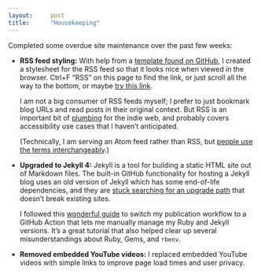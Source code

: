 ```yaml
---
layout:     post
title:      "Housekeeping"
---
```


Completed some overdue site maintenance over the past few weeks:

- **RSS feed styling:**
  With help from a
  [template found on GitHub](https://gist.github.com/andrewstiefel/57a0a400aa2deb6c9fe18c6da4e16e0f),
  I created a stylesheet for the RSS feed so that it looks nice when
  viewed in the browser. Ctrl+F “RSS” on this page to find the link,
  or just scroll all the way to the bottom, or maybe
  [try this link](/feed.xml).

  I am not a big consumer of RSS feeds myself; I prefer to just
  bookmark blog URLs and read posts in their original context. But RSS
  is an important bit of
  [plumbing](https://inessential.com/2013/03/14/why_i_love_rss_and_you_do_too.html)
  for the indie web, and probably covers accessibility use cases
  that I haven’t anticipated.

  (Technically, I am serving an Atom feed rather than RSS, but
  [people use the terms interchangeably](https://indieweb.org/RSS).)

- **Upgraded to Jekyll 4:**
  Jekyll is a tool for building a static HTML site out of Markdown files.
  The built-in GitHub functionality for hosting a Jekyll blog uses an old
  version of Jekyll which has some end-of-life dependencies, and they are
  [stuck searching for an upgrade path](https://github.com/github/pages-gem/issues/651#issuecomment-581069671)
  that doesn’t break existing sites.

  I followed this
  [wonderful guide](https://www.moncefbelyamani.com/making-github-pages-work-with-latest-jekyll/)
  to switch my publication workflow to a GitHub Action that lets me manually
  manage my Ruby and Jekyll versions. It’s a great tutorial that also helped
  clear up several misunderstandings about Ruby, Gems, and `rbenv`.

- **Removed embedded YouTube videos:**
  I replaced embedded YouTube videos with simple links to improve page load
  times and user privacy.
